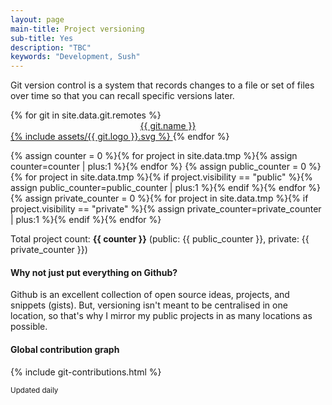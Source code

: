 ```yaml
---
layout: page
main-title: Project versioning
sub-title: Yes
description: "TBC"
keywords: "Development, Sush"
---
```


Git version control is a system that records changes to a file or set of files over time so that you can recall specific versions later.

<div class="boxes flex">
	{% for git in site.data.git.remotes %}
		<a href="{{ git.url }}" target="_blank" class="box" style="text-align:center;width:calc(25% - 16px)">
			<div>{{ git.name }}</div>
			{% include assets/{{ git.logo }}.svg %}
		</a>
	{% endfor %}
</div>

{% assign counter = 0 %}{% for project in site.data.tmp %}{% assign counter=counter | plus:1 %}{% endfor %}
{% assign public_counter = 0 %}{% for project in site.data.tmp %}{% if project.visibility == "public" %}{% assign public_counter=public_counter | plus:1 %}{% endif %}{% endfor %}
{% assign private_counter = 0 %}{% for project in site.data.tmp %}{% if project.visibility == "private" %}{% assign private_counter=private_counter | plus:1 %}{% endif %}{% endfor %}

Total project count: **{{ counter }}** (public: {{ public_counter }}, private: {{ private_counter }})


#### Why not just put everything on Github?

Github is an excellent collection of open source ideas, projects, and snippets (gists). But, versioning isn't meant to be centralised in one location, so that's why I mirror my public projects in as many locations as possible.


#### Global contribution graph

{% include git-contributions.html %}


<small>Updated daily</small>
